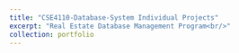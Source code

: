 ```yaml
---
title: "CSE4110-Database-System Individual Projects"
excerpt: "Real Estate Database Management Program<br/>"
collection: portfolio
---
```

